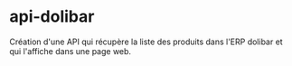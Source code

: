 # api-dolibar

Création d'une API qui récupère la liste des produits dans l'ERP dolibar et qui l'affiche dans une page web. 
